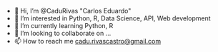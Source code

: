 - 👋 Hi, I’m @CaduRivas "Carlos Eduardo"
- 👀 I’m interested in Python, R, Data Science, API, Web development
- 🌱 I’m currently learning Python, R
- 💞️ I’m looking to collaborate on ...
- 📫 How to reach me cadu.rivascastro@gmail.com

<!---
CaduRivas/CaduRivas is a ✨ special ✨ repository because its `README.md` (this file) appears on your GitHub profile.
You can click the Preview link to take a look at your changes.
--->
